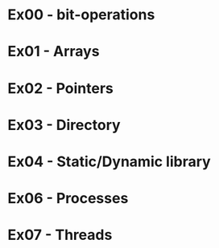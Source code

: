 # Ex00 - bit-operations
# Ex01 - Arrays
# Ex02 - Pointers 
# Ex03 - Directory
# Ex04 - Static/Dynamic library
# Ex06 - Processes
# Ex07 - Threads